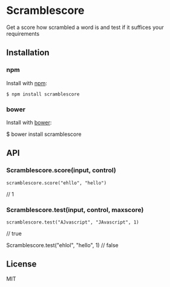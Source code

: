 # Scramblescore

Get a score how scrambled a word is and test if it suffices your requirements

## Installation
### npm

Install with [npm](http://npmjs.org):

	$ npm install scramblescore

### bower

Install with [bower](http://bower.io):

  $ bower install scramblescore

## API

### Scramblescore.score(input, control)
	scramblescore.score("ehllo", "hello")
  // 1

### Scramblescore.test(input, control, maxscore)
	scramblescore.test("AJvascript", "JAvascript", 1)
  // true

  Scramblescore.test("ehlol", "hello", 1)
  // false

## License

  MIT
